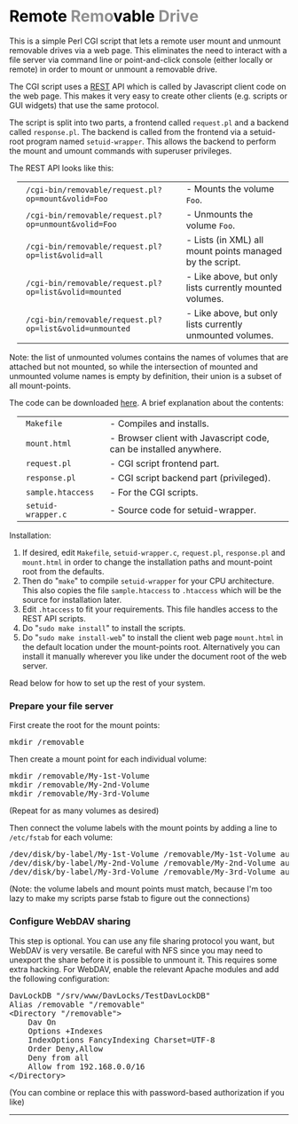 <html>
<head>
<meta http-equiv="Content-Type" content="text/html; charset="UTF-8" />
<title>Remote Removable Drive</title>
<link rel="StyleSheet" href="../style.css" type="text/css" media="screen" />
<style>
<!--
.api-list td { padding-left: 1em; }
.color1 { color: #909090; }
.color2 { color: #000000; }
-->
</style>
</head>
<body>
<h1><span class="color1"><span class="color2">Remote</span> Remo<span class="color2">vable</span> Drive</h1>
<p>
This is a simple Perl CGI script that lets a remote user mount and unmount
removable drives via a web page. This eliminates the need to interact with
a file server via command line or point-and-click console (either locally
or remote) in order to mount or unmount a removable drive.
</p>
<p>
The CGI script uses a
<a href="http://en.wikipedia.org/wiki/Representational_State_Transfer">REST</a>
API which is called by Javascript client code on the web page. This makes it very
easy to create other clients (e.g. scripts or GUI widgets) that use the same protocol.
</p>

<p>
The script is split into two parts, a frontend called <code>request.pl</code>
and a backend called <code>response.pl</code>. The backend is called from the
frontend via a setuid-root program named <code>setuid-wrapper</code>.
This allows the backend to perform the mount and umount commands with
superuser privileges.
</p>

<p>
The REST API looks like this:
</p>
<div style="margin-left: 1em">
<table class="api-list">
<tr>
  <td><code>/cgi-bin/removable/request.pl?op=mount&volid=Foo</code></td>
  <td>- Mounts the volume <code>Foo</code>.</td>
</tr>
<tr>
  <td><code>/cgi-bin/removable/request.pl?op=unmount&volid=Foo</code></td>
  <td>- Unmounts the volume <code>Foo</code>.</td>
</tr>
<tr>
  <td><code>/cgi-bin/removable/request.pl?op=list&volid=all</code></td>
  <td>- Lists (in XML) all mount points managed by the script.</td>
</tr>
<tr>
  <td><code>/cgi-bin/removable/request.pl?op=list&volid=mounted</code></td>
  <td>- Like above, but only lists currently mounted volumes.</td>
</tr>
<tr>
  <td><code>/cgi-bin/removable/request.pl?op=list&volid=unmounted</code></td>
  <td>- Like above, but only lists currently unmounted volumes.</td>
</tr>
</table>
</div>

<p>
Note: the list of unmounted volumes contains the names of volumes that are
attached but not mounted, so while the intersection of mounted and unmounted
volume names is empty by definition, their union is a subset of all mount-points.
</p>
<p>
The code can be downloaded
<a href="remotevable.tar.gz">here</a>.
A brief explanation about the contents:
</p>
<div style="margin-left: 1em">
<table class="api-list">
<tr>
  <td><code>Makefile</code></td>
  <td>- Compiles and installs.</td>
</tr>
<tr>
  <td><code>mount.html</code></td>
  <td>- Browser client with Javascript code, can be installed anywhere.</td>
</tr>
<tr>
  <td><code>request.pl</code></td>
  <td>- CGI script frontend part.</td>
</tr>
<tr>
  <td><code>response.pl</code></td>
  <td>- CGI script backend part (privileged).</td>
</tr>
<tr>
  <td><code>sample.htaccess</code></td>
  <td>- For the CGI scripts.</td>
</tr>
<tr>
  <td><code>setuid-wrapper.c</code></td>
  <td>- Source code for setuid-wrapper.</td>
</tr>
</table>
</div>

<p>
Installation:
</p>

<ol>
<li>If desired, edit <code>Makefile</code>, <code>setuid-wrapper.c</code>,
    <code>request.pl</code>, <code>response.pl</code> and <code>mount.html</code>
    in order to change the installation paths and mount-point root from the defaults.</li>
<li>Then do "<code>make</code>" to compile <code>setuid-wrapper</code> for
    your CPU architecture. This also copies the file <code>sample.htaccess</code>
    to <code>.htaccess</code> which will be the source for installation later.</li>
<li>Edit <code>.htaccess</code> to fit your requirements. This file handles access
    to the REST API scripts.</li>
<li>Do "<code>sudo make install</code>" to install the scripts.</li>
<li>Do "<code>sudo make install-web</code>" to install the client web page
    <code>mount.html</code> in the default location under the mount-points root.
    Alternatively you can install it manually wherever you like under the document
    root of the web server.</li>
</ol>

<p>
Read below for how to set up the rest of your system.
</p>

<h3>Prepare your file server</h3>
<p>
First create the root for the mount points:
<pre>
mkdir /removable
</pre>
</p>

<p>
Then create a mount point for each individual volume:
<pre>
mkdir /removable/My-1st-Volume
mkdir /removable/My-2nd-Volume
mkdir /removable/My-3rd-Volume
</pre>
(Repeat for as many volumes as desired)
</p>

<p>
Then connect the volume labels with the mount points by adding a
line to <code>/etc/fstab</code> for each volume:
<pre>
/dev/disk/by-label/My-1st-Volume /removable/My-1st-Volume auto noauto 0 0
/dev/disk/by-label/My-2nd-Volume /removable/My-2nd-Volume auto noauto 0 0
/dev/disk/by-label/My-3rd-Volume /removable/My-3rd-Volume auto noauto 0 0
</pre>
(Note: the volume labels and mount points must match, because I'm too lazy
to make my scripts parse fstab to figure out the connections)
</p>

<h3>Configure WebDAV sharing</h3>

<p>
This step is optional. You can use any file sharing protocol you want,
but WebDAV is very versatile. Be careful with NFS since you may need
to unexport the share before it is possible to unmount it. This requires
some extra hacking.
For WebDAV, enable the relevant Apache modules and add the following
configuration:
<pre>
DavLockDB "/srv/www/DavLocks/TestDavLockDB"
Alias /removable "/removable"
&lt;Directory "/removable"&gt;
    Dav On
    Options +Indexes
    IndexOptions FancyIndexing Charset=UTF-8
    Order Deny,Allow
    Deny from all
    Allow from 192.168.0.0/16
&lt;/Directory&gt;</pre>
</p>

<p>
(You can combine or replace this with password-based authorization if you like)
</p>

<hr />
</body>
</html>
